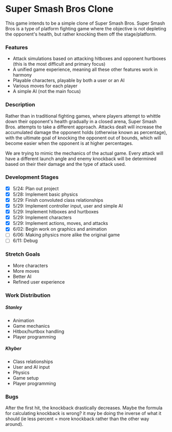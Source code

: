 # Super Smash Bros Clone
This game intends to be a simple clone of Super Smash Bros.
Super Smash Bros is a type of platform fighting game where the objective is not depleting the opponent's health, but rather knocking them off the stage/platform.

### Features
* Attack simulations based on attacking hitboxes and opponent hurtboxes (this is the most difficult and primary focus)
* A unified game experience, meaning all these other features work in harmony
* Playable characters, playable by both a user or an AI
* Various moves for each player
* A simple AI (not the main focus)

### Description
Rather than in traditional fighting games, where players attempt to whittle down their opponent's health gradually in a closed arena, Super Smash Bros. attempts to take a different approach.  Attacks dealt will increase the accumulated damage the opponent holds (otherwise known as percentage), with the ultimate goal of knocking the opponent out of bounds, which will become easier when the opponent is at higher percentages.

We are trying to mimic the mechanics of the actual game.  Every attack will have a different launch angle and enemy knockback will be determined based on their their damage and the type of attack used.

### Development Stages
- [x] 5/24: Plan out project
- [x] 5/28: Implement basic physics
- [x] 5/29: Finish convoluted class relationships
- [x] 5/29: Implement controller input, user and simple AI
- [x] 5/29: Implement hitboxes and hurtboxes
- [x] 5/29: Implement characters
- [x] 5/29: Implement actions, moves, and attacks
- [x] 6/02: Begin work on graphics and animation
- [ ] 6/06: Making physics more alike the original game
- [ ] 6/11: Debug

### Stretch Goals
* More characters
* More moves
* Better AI
* Refined user experience

### Work Distribution
##### Stanley
* Animation
* Game mechanics
* Hitbox/hurtbox handling
* Player programming

##### Khyber
* Class relationships
* User and AI input
* Physics
* Game setup
* Player programming

### Bugs
After the first hit, the knockback drastically decreases. Maybe the formula for calculating knockback is wrong? it may be doing the inverse of what it should (ie less percent = more knockback rather than the other way around).
